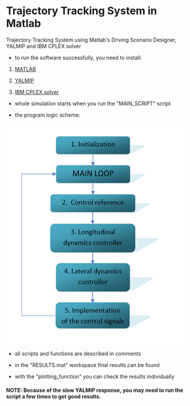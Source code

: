 # Trajectory Tracking System in Matlab 
Trajectory Tracking System using Matlab's Driving Scenario Designer, YALMIP and IBM CPLEX solver

- to run the software successfully, you need to install: 

1. [MATLAB](https://www.mathworks.com/downloads/)

2. [YALMIP](https://yalmip.github.io/tutorial/installation/)

3. [IBM CPLEX solver](https://www.ibm.com/products/ilog-cplex-optimization-studio?mhsrc=ibmsearch_p&mhq=IBM%20ILOG%20CPLEX%20Optimization%20Studio%20V12.9.0)

- whole simulation starts when you run the "MAIN_SCRIPT" script

- the program logic scheme: 

![](Trajectory_tracking_algorithm.png)

- all scripts and functions are described in comments

- in the "RESULTS.mat" workspace final results can be found

- with the "plotting_function" you can check the results individually

#### NOTE: Because of the slow YALMIP response, you may need to run the script a few times to get good results.



